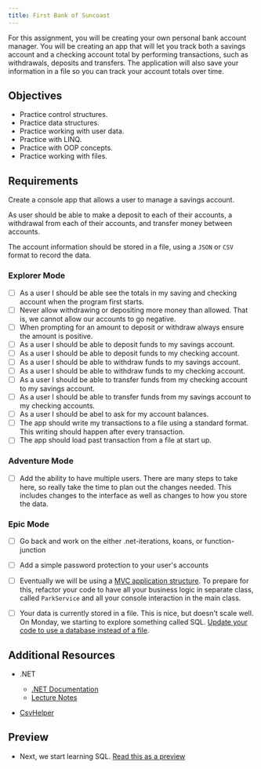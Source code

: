 ```yaml
---
title: First Bank of Suncoast
---
```


For this assignment, you will be creating your own personal bank account manager. You will be creating an app that will let you track both a savings account and a checking account total by performing transactions, such as withdrawals, deposits and transfers. The application will also save your information in a file so you can track your account totals over time.

## Objectives

- Practice control structures.
- Practice data structures.
- Practice working with user data.
- Practice with LINQ.
- Practice with OOP concepts.
- Practice working with files.

## Requirements

Create a console app that allows a user to manage a savings account.

As user should be able to make a deposit to each of their accounts, a withdrawal from each of their accounts, and transfer money between accounts.

The account information should be stored in a file, using a `JSON` or `CSV` format to record the data.

### Explorer Mode

- [ ] As a user I should be able see the totals in my saving and checking account when the program first starts.
- [ ] Never allow withdrawing or depositing more money than allowed. That is, we cannot allow our accounts to go negative.
- [ ] When prompting for an amount to deposit or withdraw always ensure the amount is positive.
- [ ] As a user I should be able to deposit funds to my savings account.
- [ ] As a user I should be able to deposit funds to my checking account.
- [ ] As a user I should be able to withdraw funds to my savings account.
- [ ] As a user I should be able to withdraw funds to my checking account.
- [ ] As a user I should be able to transfer funds from my checking account to my savings account.
- [ ] As a user I should be able to transfer funds from my savings account to my checking accounts.
- [ ] As a user I should be abel to ask for my account balances.
- [ ] The app should write my transactions to a file using a standard format. This writing should happen after every transaction.
- [ ] The app should load past transaction from a file at start up.

### Adventure Mode

- [ ] Add the ability to have multiple users. There are many steps to take here, so really take the time to plan out the changes needed. This includes changes to the interface as well as changes to how you store the data.

### Epic Mode

- [ ] Go back and work on the either .net-iterations, koans, or function-junction

- [ ] Add a simple password protection to your user's accounts

* [ ] Eventually we will be using a [MVC application structure](https://dotnet.microsoft.com/apps/aspnet/mvc). To prepare for this, refactor your code to have all your business logic in separate class, called `ParkService` and all your console interaction in the main class.

* [ ] Your data is currently stored in a file. This is nice, but doesn't scale well. On Monday, we starting to explore something called SQL. [Update your code to use a database instead of a file](https://suncoast.io/handbook/curriculum/back-end/full-stack-i/lecture/dotnet/04-entity-framework/).

## Additional Resources

- .NET

  - [.NET Documentation](https://docs.microsoft.com/en-us/dotnet/)
  - [Lecture Notes](https://suncoast.io/handbook/curriculum/back-end/full-stack-i/lecture/dotnet)

- [CsvHelper](https://joshclose.github.io/CsvHelper/getting-started)

## Preview

- Next, we start learning SQL. [Read this as a preview](https://suncoast.io/handbook/curriculum/back-end/full-stack-i/lecture/sql/intro-to-sql/)

